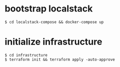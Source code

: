 # bootstrap localstack

    $ cd localstack-compose && docker-compose up



# initialize infrastructure 

    $ cd infrastructure
    $ terraform init && terraform apply -auto-approve


